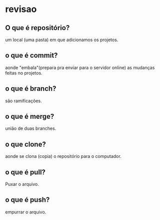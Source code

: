 
# revisao
## O que é repositório?
um local (uma pasta) em que adicionamos os projetos.
## o que é commit?
aonde "embala"(prepara pra enviar para o servidor online) as mudanças feitas no projetos. 
## o que é branch?
são ramificações.
## o que é merge?
união de duas branches.
## o que clone?
aonde se clona (copia)  o repositório para o computador.
## o que é pull?
Puxar o arquivo.
## o que é push?
empurrar o arquivo.


